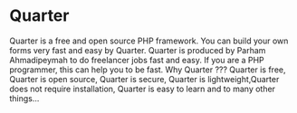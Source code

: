 # Quarter
 Quarter is a free and open source PHP framework. You can build your own forms very fast and easy by Quarter. Quarter is produced by Parham Ahmadipeymah to do freelancer jobs fast and easy. If you are a PHP programmer, this can help you to be fast.
Why Quarter ???
Quarter is free, Quarter is open source, Quarter is secure, Quarter is lightweight,Quarter does not require installation, Quarter is easy to learn and to many other things...
